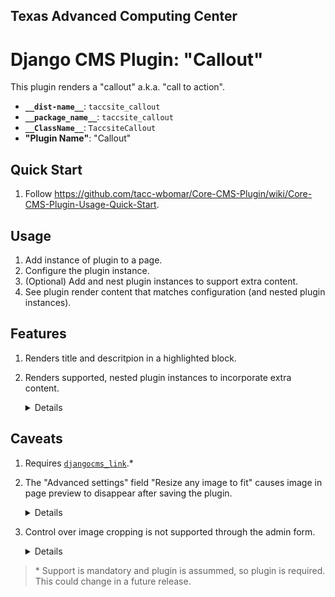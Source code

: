 ## Texas Advanced Computing Center
# Django CMS Plugin: "Callout"

This plugin renders a "callout" a.k.a. "call to action".

- __`__dist-name__`__: `taccsite_callout`
- __`__package_name__`__: `taccsite_callout`
- __`__ClassName__`__: `TaccsiteCallout`
- __"Plugin Name"__: "Callout"

## Quick Start

1. Follow https://github.com/tacc-wbomar/Core-CMS-Plugin/wiki/Core-CMS-Plugin-Usage-Quick-Start.

## Usage

1. Add instance of plugin to a page.
1. Configure the plugin instance.
1. (Optional) Add and nest plugin instances to support extra content.
1. See plugin render content that matches configuration (and nested plugin instances).

## Features

1. Renders title and descritpion in a highlighted block.
1. Renders supported, nested plugin instances to incorporate extra content.
    <details>

    | content | supported by |
    | :- | :- |
    | image | [`djangocms-picture`][dcms-picture] |

    </details>

[dcms-picture]: https://github.com/django-cms/djangocms-picture

## Caveats

1. Requires [`djangocms_link`][dcms-link].\*
1. The "Advanced settings" field "Resize any image to fit" causes image in page preview to disappear after saving the plugin.
    <details>

    _This is because of a JavaScript race condition. Using a server-side solution would eliminate this caveat. See [TACC/Core-CMS#327](https://github.com/TACC/Core-CMS/issues/327)._

    _The issue is called out in the admin form using user-oriented language._

    </details>
1. Control over image cropping is not supported through the admin form.
    <details>

    _Cropping options could be implemented via CSS or a feature of https://github.com/django-cms/django-filer. For details, see [TACC/Core-CMS#329](https://github.com/TACC/Core-CMS/issues/329)._

    </details>

> \* Support is mandatory and plugin is assummed, so plugin is required. This could change in a future release.

[dcms-link]: https://github.com/django-cms/djangocms-link
